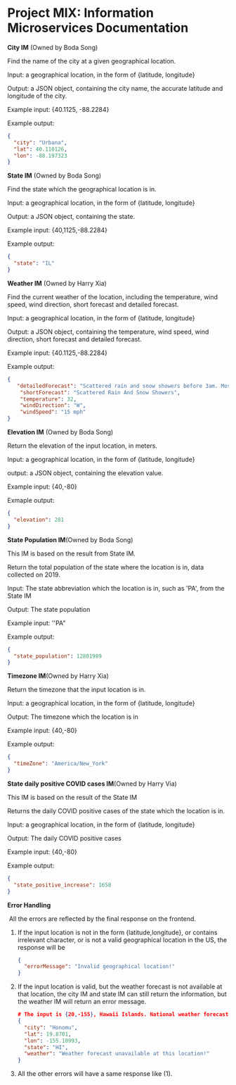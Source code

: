 # Project MIX: Information Microservices Documentation

**City IM** (Owned by Boda Song)

Find the name of the city at a given geographical location.

Input: a geographical location, in the form of {latitude, longitude}

Output: a JSON object, containing the city name, the accurate latitude and longitude of the city.

Example input: {40.1125, -88.2284}

Example output:

```json
{
  "city": "Urbana",
  "lat": 40.110126,
  "lon": -88.197323
}
```



**State IM** (Owned by Boda Song)

Find the state which the geographical location is in.

Input: a geographical location, in the form of {latitude, longitude}

Output: a JSON object, containing the state.

Example input: {40,1125,-88.2284}

Example output:

```json
{
  "state": "IL"
}
```



**Weather IM** (Owned by Harry Xia)

Find the current weather of the location, including the temperature, wind speed, wind direction, short forecast and detailed forecast.

Input: a geographical location, in the form of {latitude, longitude}

Output: a JSON object, containing the temperature, wind speed, wind direction, short forecast and detailed forecast.

Example input: {40.1125,-88.2284}

Example output: 

```json
{
   "detailedForecast": "Scattered rain and snow showers before 3am. Mostly cloudy, with a low around 32. West wind around 15 mph, with gusts as high as 25 mph. Chance of precipitation is 20%.",
    "shortForecast": "Scattered Rain And Snow Showers",
    "temperature": 32,
    "windDirection": "W",
    "windSpeed": "15 mph"
}
```



**Elevation IM** (Owned by Boda Song)

Return the elevation of the input location, in meters.

Input: a geographical location, in the form of {latitude, longitude}

output: a JSON object, containing the elevation value.

Example input: {40,-80} 

Exmaple output:

```json
{
  "elevation": 281
}
```



**State Population IM**(Owned by Boda Song)

This IM is based on the result from State IM.

Return the total population of the state where the location is in, data collected on 2019.

Input: The state abbreviation which the location is in, such as 'PA', from the State IM

Output: The state population

Example input: ''PA"

Example output:

```json
{
  "state_population": 12801989
}
```



**Timezone IM**(Owned by Harry Xia)

Return the timezone that the input location is in.

Input: a geographical location, in the form of {latitude, longitude}

Output: The timezone which the location is in

Example input: {40,-80}

Example output:

```json
{
  "timeZone": "America/New_York"
}
```



**State daily positive COVID cases IM**(Owned by Harry Via)

This IM is based on the result of the State IM

Returns the daily COVID positive cases of the state which the location is in.

Input: a geographical location, in the form of {latitude, longitude}

Output: The daily COVID positive cases

Example input: {40,-80}

Example output:

```json
{
  "state_positive_increase": 1658
}
```



**Error Handling**

​	All the errors are reflected by the final response on the frontend.

 1. If the input location is not in the form {latitude,longitude}, or contains irrelevant character, or is not a valid geographical location in the US, the response will be

    ```json
    {
      "errorMessage": "Invalid geographical location!"
    }
    ```



2. If the input location is valid, but the weather forecast is not available at that location, the city IM and state IM can still return the information, but the weather IM will return an error message.

   ```json
   # The input is {20,-155}, Hawaii Islands. National weather forecast is not available at that location.
   {
     "city": "Honomu",
     "lat": 19.8701,
     "lon": -155.10993,
     "state": "HI",
     "weather": "Weather forecast unavailable at this location!"
   }
   ```

   

3. All the other errors will have a same response like (1).

